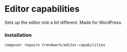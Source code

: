 Editor capabilities
===================

Sets up the editor role a bit different. Made for WordPress.

### Installation
```sh
composer require trendwerk/editor-capabilities
```

